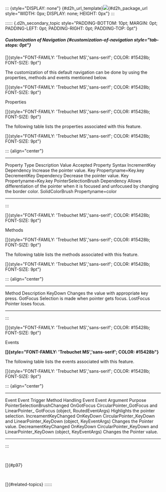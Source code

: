 ::: {style="DISPLAY: none"}
[](ms-xhelp:///?Id=d2h_url_template){#d2h_url_template}![](!package_url!){#d2h_package_url style="WIDTH: 0px; DISPLAY: none; HEIGHT: 0px"}
:::

:::::: {.d2h_secondary_topic style="PADDING-BOTTOM: 10pt; MARGIN: 0pt; PADDING-LEFT: 0pt; PADDING-RIGHT: 0pt; PADDING-TOP: 0pt"}
##### Customization of Navigation {#customization-of-navigation style="tab-stops: 0pt"}

[]{style="FONT-FAMILY: 'Trebuchet MS','sans-serif'; COLOR: #15428b; FONT-SIZE: 9pt"} 

The customization of this default navigation can be done by using the properties, methods and events mentioned below.

[]{style="FONT-FAMILY: 'Trebuchet MS','sans-serif'; COLOR: #15428b; FONT-SIZE: 9pt"} 

Properties

[]{style="FONT-FAMILY: 'Trebuchet MS','sans-serif'; COLOR: #15428b; FONT-SIZE: 9pt"} 

The following table lists the properties associated with this feature.

[]{style="FONT-FAMILY: 'Trebuchet MS','sans-serif'; COLOR: #15428b; FONT-SIZE: 9pt"} 

::: {align="center"}
  ----------------------- ------------ ------------------------------------------------------------------------------------------------------ ----------------- ----------------------
  Property                Type         Description                                                                                            Value Accepted    Property Syntax
  IncrementKey            Dependency   Increase the pointer value.                                                                            Key               Propertyname=Key.key
  DecrementKey            Dependency   Decrease the pointer value.                                                                            Key               Propertyname=Key.key
  PointerSelectionBrush   Dependency   Allows differentiation of the pointer when it is focused and unfocused by changing the border color.   SolidColorBrush   Propertyname=color
  ----------------------- ------------ ------------------------------------------------------------------------------------------------------ ----------------- ----------------------
:::

[]{style="FONT-FAMILY: 'Trebuchet MS','sans-serif'; COLOR: #15428b; FONT-SIZE: 9pt"} 

Methods

[]{style="FONT-FAMILY: 'Trebuchet MS','sans-serif'; COLOR: #15428b; FONT-SIZE: 9pt"} 

The following table lists the methods associated with this feature.

[]{style="FONT-FAMILY: 'Trebuchet MS','sans-serif'; COLOR: #15428b; FONT-SIZE: 9pt"} 

::: {align="center"}
  ----------- -----------------------------------------------
  Method      Description
  KeyDown     Changes the value with appropriate key press.
  GotFocus    Selection is made when pointer gets focus.
  LostFocus   Pointer loses focus.
  ----------- -----------------------------------------------
:::

[]{style="FONT-FAMILY: 'Trebuchet MS','sans-serif'; COLOR: #15428b; FONT-SIZE: 9pt"} 

Events

**[]{style="FONT-FAMILY: 'Trebuchet MS','sans-serif'; COLOR: #15428b"}** 

The following table lists the events associated with this feature.

[]{style="FONT-FAMILY: 'Trebuchet MS','sans-serif'; COLOR: #15428b; FONT-SIZE: 9pt"} 

::: {align="center"}
  ------------------------------ --------------- ------------------------------------------------------- --------------------------- -----------------------------------
  Event                          Event Trigger   Method Handling Event                                   Event Argument              Purpose
  PointerSelectionBrushChanged   OnGotFocus      CircularPointer_GotFocus and LinearPointer\_ GotFocus   (object, RoutedEventArgs)   Highlights the pointer selection.
  IncreamentKeyChanged           OnKeyDown       CircularPointer_KeyDown and LinearPointer_KeyDown       (object, KeyEventArgs)      Changes the Pointer value.
  DecreamentKeyChanged           OnKeyDown       CircularPointer_KeyDown and LinearPointer_KeyDown       (object, KeyEventArgs)      Changes the Pointer value.
  ------------------------------ --------------- ------------------------------------------------------- --------------------------- -----------------------------------
:::

 

[]{#p97} 

 

[]{#related-topics}
::::::
